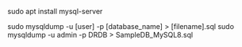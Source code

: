 sudo apt install mysql-server

sudo mysqldump -u [user] -p [database_name] > [filename].sql
sudo mysqldump -u admin -p DRDB > SampleDB_MySQL8.sql